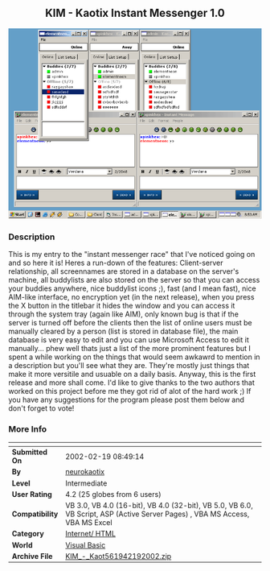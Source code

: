 ﻿<div align="center">

## KIM \- Kaotix Instant Messenger 1\.0

<img src="PIC20022191211407673.gif">
</div>

### Description

This is my entry to the "instant messenger race" that I've noticed going on and so here it is! Heres a run-down of the features: Client-server relationship, all screennames are stored in a database on the server's machine, all buddylists are also stored on the server so that you can access your buddies anywhere, nice buddylist icons ;), fast (and I mean fast), nice AIM-like interface, no encryption yet (in the next release), when you press the X button in the titlebar it hides the window and you can access it through the system tray (again like AIM), only known bug is that if the server is turned off before the clients then the list of online users must be manually cleared by a person (list is stored in database file), the main database is very easy to edit and you can use Microsoft Access to edit it manually... phew well thats just a list of the more prominent features but I spent a while working on the things that would seem awkawrd to mention in a description but you'll see what they are. They're mostly just things that make it more versitile and usuable on a daily basis. Anyway, this is the first release and more shall come. I'd like to give thanks to the two authors that worked on this project before me they got rid of alot of the hard work ;) If you have any suggestions for the program please post them below and don't forget to vote!
 
### More Info
 


<span>             |<span>
---                |---
**Submitted On**   |2002-02-19 08:49:14
**By**             |[neurokaotix](https://github.com/Planet-Source-Code/PSCIndex/blob/master/ByAuthor/neurokaotix.md)
**Level**          |Intermediate
**User Rating**    |4.2 (25 globes from 6 users)
**Compatibility**  |VB 3\.0, VB 4\.0 \(16\-bit\), VB 4\.0 \(32\-bit\), VB 5\.0, VB 6\.0, VB Script, ASP \(Active Server Pages\) , VBA MS Access, VBA MS Excel
**Category**       |[Internet/ HTML](https://github.com/Planet-Source-Code/PSCIndex/blob/master/ByCategory/internet-html__1-34.md)
**World**          |[Visual Basic](https://github.com/Planet-Source-Code/PSCIndex/blob/master/ByWorld/visual-basic.md)
**Archive File**   |[KIM\_\-\_Kaot561942192002\.zip](https://github.com/Planet-Source-Code/neurokaotix-kim-kaotix-instant-messenger-1-0__1-31929/archive/master.zip)








